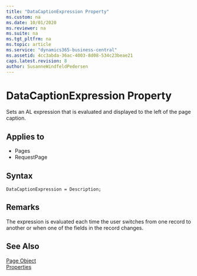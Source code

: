 ```yaml
---
title: "DataCaptionExpression Property"
ms.custom: na
ms.date: 10/01/2020
ms.reviewer: na
ms.suite: na
ms.tgt_pltfrm: na
ms.topic: article
ms.service: "dynamics365-business-central"
ms.assetid: 4cc3abda-36ac-4003-8d08-534c23beae21
caps.latest.revision: 8
author: SusanneWindfeldPedersen
---
```


 

# DataCaptionExpression Property
Sets an AL expression that is evaluated and displayed to the left of the page caption.  
  
## Applies to  
-   Pages  
-   RequestPage
 
## Syntax
```
DataCaptionExpression = Description;
```

## Remarks  
 The expression is evaluated each time the user switches from one record to another or when one of the fields in the record changes.  
  
## See Also  
[Page Object](../devenv-page-object.md)  
[Properties](devenv-properties.md)